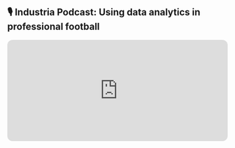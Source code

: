 ## 🎙 Industria Podcast: Using data analytics in professional football 

<iframe style="border-radius:12px" src="https://open.spotify.com/embed/episode/4ewINyrgViN6VzmCvtP7CF?utm_source=generator" width="100%" height="232" frameBorder="0" allowfullscreen="" allow="autoplay; clipboard-write; encrypted-media; fullscreen; picture-in-picture"></iframe>